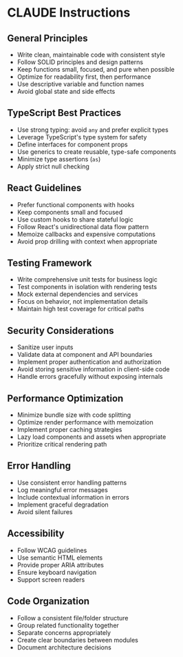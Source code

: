 # CLAUDE Instructions

## General Principles
- Write clean, maintainable code with consistent style
- Follow SOLID principles and design patterns
- Keep functions small, focused, and pure when possible
- Optimize for readability first, then performance
- Use descriptive variable and function names
- Avoid global state and side effects

## TypeScript Best Practices
- Use strong typing: avoid `any` and prefer explicit types
- Leverage TypeScript's type system for safety
- Define interfaces for component props
- Use generics to create reusable, type-safe components
- Minimize type assertions (`as`)
- Apply strict null checking

## React Guidelines
- Prefer functional components with hooks
- Keep components small and focused
- Use custom hooks to share stateful logic
- Follow React's unidirectional data flow pattern
- Memoize callbacks and expensive computations
- Avoid prop drilling with context when appropriate

## Testing Framework
- Write comprehensive unit tests for business logic
- Test components in isolation with rendering tests
- Mock external dependencies and services
- Focus on behavior, not implementation details
- Maintain high test coverage for critical paths

## Security Considerations
- Sanitize user inputs
- Validate data at component and API boundaries
- Implement proper authentication and authorization
- Avoid storing sensitive information in client-side code
- Handle errors gracefully without exposing internals

## Performance Optimization
- Minimize bundle size with code splitting
- Optimize render performance with memoization
- Implement proper caching strategies
- Lazy load components and assets when appropriate
- Prioritize critical rendering path

## Error Handling
- Use consistent error handling patterns
- Log meaningful error messages
- Include contextual information in errors
- Implement graceful degradation
- Avoid silent failures

## Accessibility
- Follow WCAG guidelines
- Use semantic HTML elements
- Provide proper ARIA attributes
- Ensure keyboard navigation
- Support screen readers

## Code Organization
- Follow a consistent file/folder structure
- Group related functionality together
- Separate concerns appropriately
- Create clear boundaries between modules
- Document architecture decisions